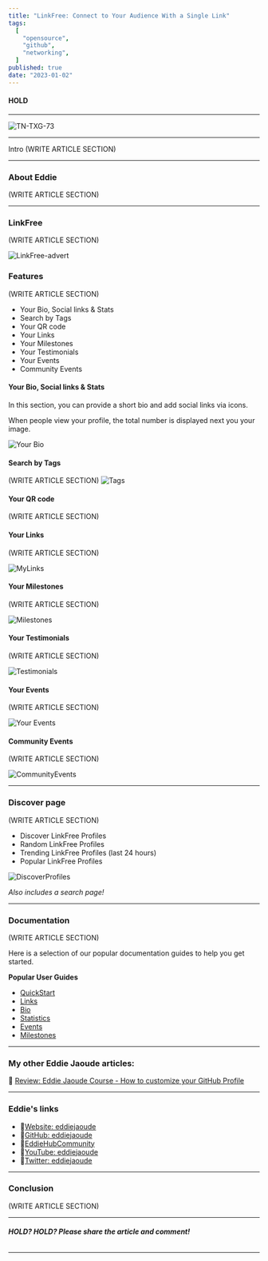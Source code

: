 ```yaml
---
title: "LinkFree: Connect to Your Audience With a Single Link"
tags:
  [
    "opensource",
    "github",
    "networking",
  ]
published: true
date: "2023-01-02"
---
```


#### HOLD

---

![TN-TXG-73](img/01-30-23/TN-TXG-73.png)

---

Intro
(WRITE ARTICLE SECTION)

---

### About Eddie
(WRITE ARTICLE SECTION)

---

### LinkFree
(WRITE ARTICLE SECTION)

![LinkFree-advert](img/01-30-23/LinkFree-advert.png)

### Features
(WRITE ARTICLE SECTION)

* Your Bio, Social links & Stats
* Search by Tags
* Your QR code
* Your Links
* Your Milestones
* Your Testimonials
* Your Events
* Community Events

#### **Your Bio, Social links & Stats**

In this section, you can provide a short bio and add social links via icons.

When people view your profile, the total number is displayed next you your image.

![Your Bio](img/01-30-23/YourBio.png)

#### **Search by Tags**
(WRITE ARTICLE SECTION)
![Tags](img/01-30-23/Tags.png)

#### **Your QR code**
(WRITE ARTICLE SECTION)

#### **Your Links**
(WRITE ARTICLE SECTION)

![MyLinks](img/01-30-23/MyLinks.png)

#### **Your Milestones**
(WRITE ARTICLE SECTION)

![Milestones](img/01-30-23/Milestones.png)

#### **Your Testimonials**
(WRITE ARTICLE SECTION)

![Testimonials](img/01-30-23/Testimonials.png)

#### **Your Events**
(WRITE ARTICLE SECTION)

![Your Events](img/01-30-23/YourEvents.png)

#### **Community Events**
(WRITE ARTICLE SECTION)

![CommunityEvents](img/01-30-23/CommunityEvents.png)

---

### Discover page
(WRITE ARTICLE SECTION)

* Discover LinkFree Profiles
* Random LinkFree Profiles
* Trending LinkFree Profiles (last 24 hours)
* Popular LinkFree Profiles

![DiscoverProfiles](img/01-30-23/DiscoverProfiles.png)

*Also includes a search page!*

---

### Documentation
(WRITE ARTICLE SECTION)

Here is a selection of our popular documentation guides to help you get started.

**Popular User Guides**
* [QuickStart](https://linkfree.eddiehub.io/docs/quickstart)
* [Links](https://linkfree.eddiehub.io/docs/how-to-guides/links)
* [Bio](https://linkfree.eddiehub.io/docs/how-to-guides/bio)
* [Statistics](https://linkfree.eddiehub.io/docs/how-to-guides/statistics)
* [Events](https://linkfree.eddiehub.io/docs/how-to-guides/events)
* [Milestones](https://linkfree.eddiehub.io/docs/how-to-guides/milestones)

---

### My other Eddie Jaoude articles:

🔗 [Review: Eddie Jaoude Course - How to customize your GitHub Profile](https://selftaughttxg.com/2021/11-21/ReviewEddieJaoudeGitHubCourse/)

---

### Eddie's links

* 🔗[Website: eddiejaoude](https://www.eddiejaoude.io/)
* 🔗[GitHub: eddiejaoude](https://github.com/eddiejaoude)
* 🔗[EddieHubCommunity](https://github.com/EddieHubCommunity)
* 🔗[YouTube: eddiejaoude](https://www.youtube.com/c/eddiejaoude)
* 🔗[Twitter: eddiejaoude](https://twitter.com/eddiejaoude)

---

### Conclusion
(WRITE ARTICLE SECTION)

---

###### ***HOLD? HOLD? Please share the article and comment!***

---
